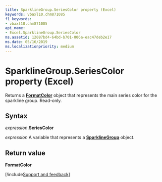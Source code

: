 ```yaml
---
title: SparklineGroup.SeriesColor property (Excel)
keywords: vbaxl10.chm871085
f1_keywords:
- vbaxl10.chm871085
api_name:
- Excel.SparklineGroup.SeriesColor
ms.assetid: 12087bd4-64bd-b701-006a-eac47deb2e17
ms.date: 05/16/2019
ms.localizationpriority: medium
---
```



# SparklineGroup.SeriesColor property (Excel)

Returns a **[FormatColor](Excel.FormatColor.md)** object that represents the main series color for the sparkline group. Read-only.


## Syntax

_expression_.**SeriesColor**

_expression_ A variable that represents a **[SparklineGroup](Excel.SparklineGroup.md)** object.


## Return value

**FormatColor**




[!include[Support and feedback](~/includes/feedback-boilerplate.md)]